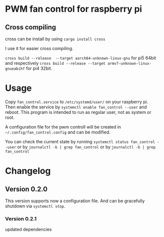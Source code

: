 # PWM fan control for raspberry pi

## Cross compiling
cross can be install by using `cargo install cross`

I use it for easier cross compiling. 

`cross build --release  --target aarch64-unknown-linux-gnu` for pi5 64bit and respectively `cross build --release --target armv7-unknown-linux-gnueabihf` for pi4 32bit.

# Usage
Copy `fan_control.service` to `/etc/systemd/user/` on your raspberry pi. Then enable the service by `systemctl enable fan_control --user` and reboot. This program is intended to run as regular user, not as system or root.

A configuration file for the pwm controll will be created in `~/.config/fan_control.config` and can be modified.

You can check the current state by running `systemctl status fan_control --user` or by `journalctl -b | grep fan_control` or by `journalctl -b | grep fan_control`

# Changelog
## Version 0.2.0
This version supports now a configuration file. And can be gracefully shutdown via `systemctl stop`.
### Version 0.2.1
updated dependencies
